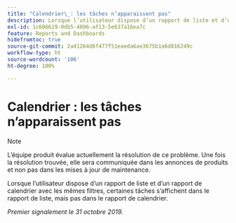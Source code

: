 ```yaml
---
title: "Calendrier\_: les tâches n’apparaissent pas"
description: Lorsque l’utilisateur dispose d’un rapport de liste et d’un rapport de calendrier avec les mêmes filtres, certaines tâches s’affichent dans le rapport de liste, mais pas dans le rapport de calendrier.
exl-id: 1c606629-0db5-4096-af13-5e637a16ea7c
feature: Reports and Dashboards
hidefromtoc: true
source-git-commit: 2a41264d6f477f51eaeda6ae3675b1a6d816249c
workflow-type: ht
source-wordcount: '106'
ht-degree: 100%

---
```


# Calendrier : les tâches n’apparaissent pas

>[!NOTE]
>
>L’équipe produit évalue actuellement la résolution de ce problème. Une fois la résolution trouvée, elle sera communiquée dans les annonces de produits et non pas dans les mises à jour de maintenance.

Lorsque l’utilisateur dispose d’un rapport de liste et d’un rapport de calendrier avec les mêmes filtres, certaines tâches s’affichent dans le rapport de liste, mais pas dans le rapport de calendrier.

_Premier signalement le 31 octobre 2019._
